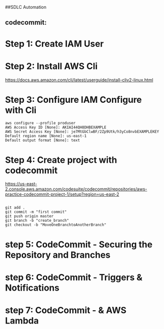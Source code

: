 ##SDLC Automation

## codecommit:

# Step 1: Create IAM User 

# Step 2: Install AWS Cli 

https://docs.aws.amazon.com/cli/latest/userguide/install-cliv2-linux.html

# Step 3: Configure IAM Configure with Cli

```
aws configure --profile produser
AWS Access Key ID [None]: AKIAI44QH8DHBEXAMPLE
AWS Secret Access Key [None]: je7MtGbClwBF/2Zp9Utk/h3yCo8nvbEXAMPLEKEY
Default region name [None]: us-east-1
Default output format [None]: text
```

# Step 4: Create project with codecommit
https://us-east-2.console.aws.amazon.com/codesuite/codecommit/repositories/aws-practice-codecommit-project-1/setup?region=us-east-2

```

git add .
git commit -m "first commit"
git push origin master 
git branch -b "create_branch"
git checkout -b "MoveOneBranchtoAnotherBranch"

```


# step 5: CodeCommit - Securing the Repository and Branches

# step 6: CodeCommit - Triggers & Notifications

# step 7: CodeCommit - & AWS Lambda



